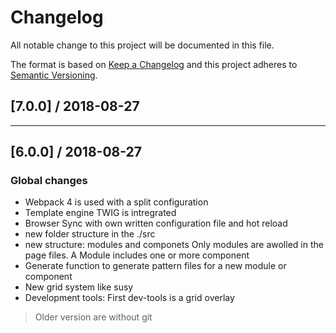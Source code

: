 # Changelog
All notable change to this project will be documented in this file.

The format is based on [Keep a Changelog](http://keepachangelog.com/en/1.0.0/)
and this project adheres to [Semantic Versioning](http://semver.org/spec/v2.0.0.html).

## [7.0.0] / 2018-08-27


<hr>

## [6.0.0] / 2018-08-27

### Global changes

* Webpack 4 is used with a split configuration
* Template engine TWIG is intregrated
* Browser Sync with own written configuration file and hot reload
* new folder structure in the ./src
* new structure: modules and componets
  Only modules are awolled in the page files.
  A Module includes one or more component
* Generate function to generate pattern files for a new module or component
* New grid system like susy
* Development tools:
  First dev-tools is a grid overlay

> Older version are without git